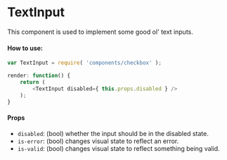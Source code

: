 TextInput
=========

This component is used to implement some good ol' text inputs.

#### How to use:

```js
var TextInput = require( 'components/checkbox' );

render: function() {
	return (
		<TextInput disabled={ this.props.disabled } />
	);
}
```

#### Props

* `disabled`: (bool) whether the input should be in the disabled state.
* `is-error`: (bool) changes visual state to reflect an error.
* `is-valid`: (bool) changes visual state to reflect something being valid.
